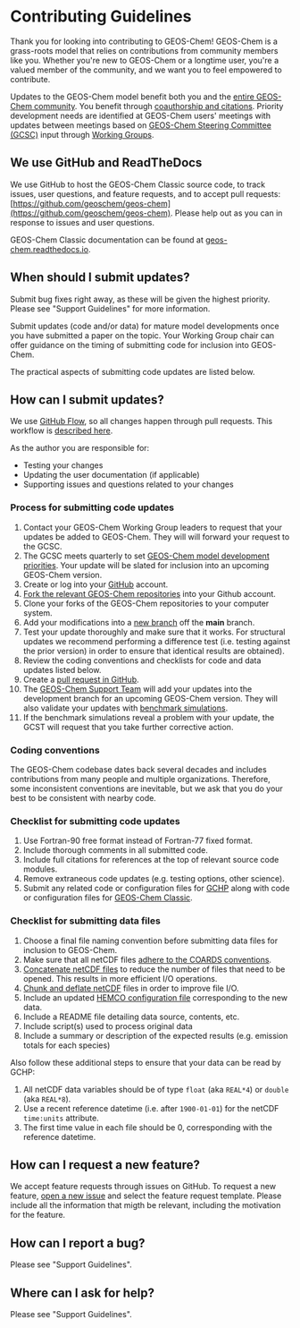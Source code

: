 # Contributing Guidelines

Thank you for looking into contributing to GEOS-Chem! GEOS-Chem is a grass-roots model that relies on contributions from community members like you. Whether you're new to GEOS-Chem or a longtime user, you're a valued member of the community, and we want you to feel empowered to contribute.

Updates to the GEOS-Chem model benefit both you and the [entire GEOS-Chem community](https://geoschem.github.io/geos-chem-people-projects-map/).  You benefit through [coauthorship and citations](https://geos-chem.seas.harvard.edu/geos-new-developments).  Priority development needs are identified at GEOS-Chem users' meetings with updates between meetings based on [GEOS-Chem Steering Committee (GCSC)](https://geos-chem.seas.harvard.edu/geos-steering-cmte) input through [Working Groups](https://geos-chem.seas.harvard.edu/geos-working-groups).

## We use GitHub and ReadTheDocs
We use GitHub to host the GEOS-Chem Classic source code, to track issues, user questions, and feature requests, and to accept pull requests: [https://github.com/geoschem/geos-chem](https://github.com/geoschem/geos-chem). Please help out as you can in response to issues and user questions.

GEOS-Chem Classic documentation can be found at [geos-chem.readthedocs.io](https://geos-chem.readthedocs.io).

## When should I submit updates?

Submit bug fixes right away, as these will be given the highest priority.  Please see "Support Guidelines" for more information.

Submit updates (code and/or data) for mature model developments once you have submitted a paper on the topic.  Your Working Group chair can offer guidance on the timing of submitting code for inclusion into GEOS-Chem.

The practical aspects of submitting code updates are listed below.

## How can I submit updates?
We use [GitHub Flow](https://guides.github.com/introduction/flow/index.html), so all changes happen through pull requests. This workflow is [described here](https://guides.github.com/introduction/flow/index.html).

As the author you are responsible for:
- Testing your changes
- Updating the user documentation (if applicable)
- Supporting issues and questions related to your changes

### Process for submitting code updates

  1. Contact your GEOS-Chem Working Group leaders to request that your updates be added to GEOS-Chem.  They will will forward your request to the GCSC.
  2. The GCSC meets quarterly to set [GEOS-Chem model development priorities](http://wiki.geos-chem.org/GEOS-Chem_model_development_priorities). Your update will be slated for inclusion into an upcoming GEOS-Chem version.
  3. Create or log into your [GitHub](https://github.com/) account.
  4. [Fork the relevant GEOS-Chem repositories](https://help.github.com/articles/fork-a-repo/) into your Github account.
  5. Clone your forks of the GEOS-Chem repositories to your computer system.
  6. Add your modifications into a [new branch](https://git-scm.com/book/en/v2/Git-Branching-Branches-in-a-Nutshell) off the **main** branch.
  7. Test your update thoroughly and make sure that it works.  For structural updates we recommend performing a difference test (i.e. testing against the prior version) in order to ensure that identical results are obtained).
  8. Review the coding conventions and checklists for code and data updates listed below.
  9. Create a [pull request in GitHub](https://help.github.com/articles/creating-a-pull-request/).
  10. The [GEOS-Chem Support Team](https://wiki.geos-chem.org/GEOS-Chem_Support_Team) will add your updates into the development branch for an upcoming GEOS-Chem version.  They will also validate your updates with [benchmark simulations](https://wiki.geos-chem.org/GEOS-Chem_benchmarking).
  11. If the benchmark simulations reveal a problem with your update, the GCST will request that you take further corrective action.

### Coding conventions
The GEOS-Chem codebase dates back several decades and includes contributions from many people and multiple organizations. Therefore, some inconsistent conventions are inevitable, but we ask that you do your best to be consistent with nearby
code.

### Checklist for submitting code updates

  1. Use Fortran-90 free format instead of Fortran-77 fixed format.
  2. Include thorough comments in all submitted code.
  3. Include full citations for references at the top of relevant source code modules.
  4. Remove extraneous code updates (e.g. testing options, other science).
  5. Submit any related code or configuration files for [GCHP](https://gchp.readthedocs.io) along with code or configuration files for [GEOS-Chem Classic](https://geos-chem.readthedocs.io).

### Checklist for submitting data files

  1. Choose a final file naming convention before submitting data files for inclusion to GEOS-Chem.
  2. Make sure that all netCDF files [adhere to the COARDS conventions](https://geos-chem.readthedocs.io/en/latest/geos-chem-shared-docs/supplemental-guides/coards-guide.html).
  3. [Concatenate netCDF files](https://geos-chem.readthedocs.io/en/latest/geos-chem-shared-docs/supplemental-guides/netcdf-guide.html#concatenate-netcdf-files)  to reduce the number of files that need to be opened.  This results in more efficient I/O operations.
  4. [Chunk and deflate netCDF](https://geos-chem.readthedocs.io/en/latest/geos-chem-shared-docs/supplemental-guides/netcdf-guide.html#chunk-and-deflate-a-netcdf-file-to-improve-i-o) files in order to improve file I/O.
  5. Include an updated [HEMCO configuration file](https://hemco.readthedocs.io/en/latest/hco-ref-guide/hemco-config.html) corresponding to the new data.
  6. Include a README file detailing data source, contents, etc.
  7. Include script(s) used to process original data
  8. Include a summary or description of the expected results (e.g. emission totals for each species)

Also follow these additional steps to ensure that your data can be read by GCHP:

  1. All netCDF data variables should be of type `float` (aka `REAL*4`) or `double` (aka `REAL*8`).
  2. Use a recent reference datetime (i.e. after `1900-01-01`) for the netCDF `time:units` attribute.
  3. The first time value in each file should be 0, corresponding with the reference datetime.

## How can I request a new feature?
We accept feature requests through issues on GitHub. To request a new feature, [open a new issue](https://github.com/geoschem/geos-chem/issues/new/choose) and select the feature request template. Please include all the information that migth be relevant, including the motivation for the feature.

## How can I report a bug?
Please see "Support Guidelines".

## Where can I ask for help?
Please see "Support Guidelines".
